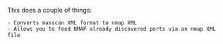 This does a couple of things:

	- Converts masscan XML format to nmap XML
	- Allows you to feed NMAP already discovered ports via an nmap XML file


